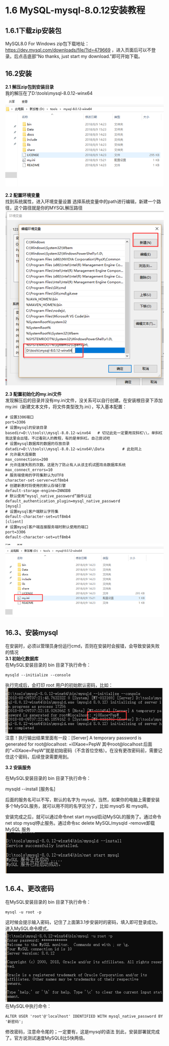 # 1.6 MySQL-mysql-8.0.12安装教程

## 1.6.1下载zip安装包
MySQL8.0 For Windows zip包下载地址：https://dev.mysql.com/downloads/file/?id=479669 ，进入页面后可以不登录。后点击底部“No thanks, just start my download.”即可开始下载。

## 16.2安装  
**2.1 解压zip包到安装目录**  
我的解压在了D:\tools\mysql-8.0.12-winx64  
![](./img/mysql0.png)  

**2.2 配置环境变量**  
找到系统属性，进入环境变量设置  选择系统变量中的path进行编辑，新建一个路径，这个路径就是你的MYSQL解压路径  
![](./img/mysql1.png)  

**2.3 配置初始化的my.ini文件**  
 发现解压后的目录并没有my.ini文件，没关系可以自行创建。在安装根目录下添加 my.ini（新建文本文件，将文件类型改为.ini），写入基本配置：  
```[mysqld]
# 设置3306端口
port=3306
# 设置mysql的安装目录
basedir=D:\\tools\\mysql-8.0.12-winx64   # 切记此处一定要用双斜杠\\，单斜杠我这里会出错，不过看别人的教程，有的是单斜杠。自己尝试吧
# 设置mysql数据库的数据的存放目录
datadir=D:\\tools\\mysql-8.0.12-winx64\\Data		# 此处同上
# 允许最大连接数
max_connections=200
# 允许连接失败的次数。这是为了防止有人从该主机试图攻击数据库系统
max_connect_errors=10
# 服务端使用的字符集默认为UTF8
character-set-server=utf8mb4
# 创建新表时将使用的默认存储引擎
default-storage-engine=INNODB
# 默认使用“mysql_native_password”插件认证
default_authentication_plugin=mysql_native_password
[mysql]
# 设置mysql客户端默认字符集
default-character-set=utf8mb4
[client]
# 设置mysql客户端连接服务端时默认使用的端口
port=3306
default-character-set=utf8mb4
```
![](./img/mysql2.png)  

## 16.3、安装mysql  
在安装时，必须以管理员身份运行cmd，否则在安装时会报错，会导致安装失败的情况  
**3.1 初始化数据库**  
在MySQL安装目录的 bin 目录下执行命令： 
```
mysqld --initialize --console
```
执行完成后，会打印 root 用户的初始默认密码，比如：
![](./img/mysql3.png)  
注意！执行输出结果里面有一段：[Server] A temporary password is generated for root@localhost: +i0Xaoe=PepW 其中root@localhost:后面的“+i0Xaoe=PepW”就是初始密码（不含首位空格）。在没有更改密码前，需要记住这个密码，后续登录需要用到。

**3.2 安装服务**

在MySQL安装目录的 bin 目录下执行命令：

mysqld --install [服务名]

后面的服务名可以不写，默认的名字为 mysql。当然，如果你的电脑上需要安装多个MySQL服务，就可以用不同的名字区分了，比如 mysql5 和 mysql8。

安装完成之后，就可以通过命令net start mysql启动MySQL的服务了。通过命令net stop mysql停止服务。通过命令sc delete MySQL/mysqld -remove卸载 MySQL 服务  
![](./img/mysql4.png)  

## 1.6.4、更改密码

在MySQL安装目录的 bin 目录下执行命令：
```
mysql -u root -p
```
这时候会提示输入密码，记住了上面第3.1步安装时的密码，填入即可登录成功，进入MySQL命令模式。
![](./img/mysql5.png)  
在MySQL中执行命令：
```
ALTER USER 'root'@'localhost' IDENTIFIED WITH mysql_native_password BY '新密码';  
```
修改密码，注意命令尾的；一定要有，这是mysql的语法
到此，安装部署就完成了。官方说测试速度MySQL8比5快两倍。